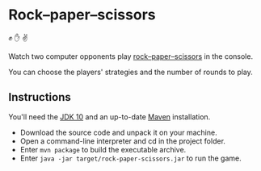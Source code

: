 # Rock–paper–scissors

:fist: :hand: :v:

Watch two computer opponents play [rock–paper–scissors](https://en.wikipedia.org/wiki/Rock%E2%80%93paper%E2%80%93scissors) in the console.

You can choose the players' strategies and the number of rounds to play.

## Instructions

You'll need the [JDK 10](https://docs.oracle.com/javase/10/) and an up-to-date [Maven](https://maven.apache.org/) installation.

* Download the source code and unpack it on your machine.
* Open a command-line interpreter and cd in the project folder.
* Enter `mvn package` to build the executable archive.
* Enter `java -jar target/rock-paper-scissors.jar` to run the game.

